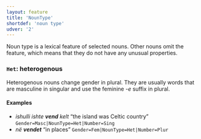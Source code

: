 ```yaml
---
layout: feature
title: 'NounType'
shortdef: 'noun type'
udver: '2'
---
```


Noun type is a lexical feature of selected nouns. Other nouns omit the feature, which means that
they do not have any unusual properties.

### <a name="Het">`Het`</a>: heterogenous

Heterogenous nouns change gender in plural. They are usually words that are masculine in singular
and use the feminine _-e_ suffix in plural.

#### Examples

* _ishulli ishte <b>vend</b> kelt_ “the island was Celtic country” `Gender=Masc|NounType=Het|Number=Sing`
* _në <b>vendet</b>_ “in places” `Gender=Fem|NounType=Het|Number=Plur`

<!-- Interlanguage links updated Ne 5. května 2024, 18:20:06 CEST -->

